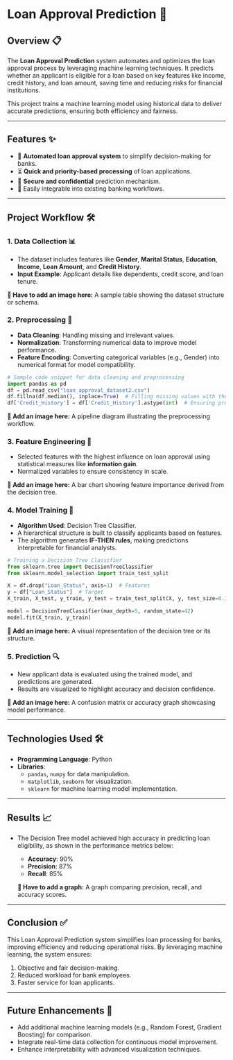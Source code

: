 # **Loan Approval Prediction** 🚀

## **Overview** 📋
The **Loan Approval Prediction** system automates and optimizes the loan approval process by leveraging machine learning techniques. It predicts whether an applicant is eligible for a loan based on key features like income, credit history, and loan amount, saving time and reducing risks for financial institutions.

This project trains a machine learning model using historical data to deliver accurate predictions, ensuring both efficiency and fairness.

---

## **Features** ✨
- 🏦 **Automated loan approval system** to simplify decision-making for banks.
- ⏳ **Quick and priority-based processing** of loan applications.
- 🔐 **Secure and confidential** prediction mechanism.
- 🔄 Easily integrable into existing banking workflows.

---

## **Project Workflow** 🛠️

### 1. **Data Collection** 📊
   - The dataset includes features like **Gender**, **Marital Status**, **Education**, **Income**, **Loan Amount**, and **Credit History**.
   - **Input Example**: Applicant details like dependents, credit score, and loan tenure.

   **📌 Have to add an image here:** A sample table showing the dataset structure or schema.

### 2. **Preprocessing** 🧹
   - **Data Cleaning**: Handling missing and irrelevant values.
   - **Normalization**: Transforming numerical data to improve model performance.
   - **Feature Encoding**: Converting categorical variables (e.g., Gender) into numerical format for model compatibility.

   ```python
   # Sample code snippet for data cleaning and preprocessing
   import pandas as pd
   df = pd.read_csv("loan_approval_dataset2.csv")
   df.fillna(df.median(), inplace=True)  # Filling missing values with the median
   df['Credit_History'] = df['Credit_History'].astype(int)  # Ensuring proper data types
   ```

   **📌 Add an image here:** A pipeline diagram illustrating the preprocessing workflow.

### 3. **Feature Engineering** 🧠
   - Selected features with the highest influence on loan approval using statistical measures like **information gain**.
   - Normalized variables to ensure consistency in scale.

   **📌 Add an image here:** A bar chart showing feature importance derived from the decision tree.

### 4. **Model Training** 🤖
   - **Algorithm Used**: Decision Tree Classifier.
   - A hierarchical structure is built to classify applicants based on features.
   - The algorithm generates **IF-THEN rules**, making predictions interpretable for financial analysts.

   ```python
   # Training a Decision Tree Classifier
   from sklearn.tree import DecisionTreeClassifier
   from sklearn.model_selection import train_test_split

   X = df.drop("Loan_Status", axis=1)  # Features
   y = df["Loan_Status"]  # Target
   X_train, X_test, y_train, y_test = train_test_split(X, y, test_size=0.3, random_state=42)

   model = DecisionTreeClassifier(max_depth=5, random_state=42)
   model.fit(X_train, y_train)
   ```

   **📌 Add an image here:** A visual representation of the decision tree or its structure.

### 5. **Prediction** 🔍
   - New applicant data is evaluated using the trained model, and predictions are generated.
   - Results are visualized to highlight accuracy and decision confidence.

   **📌 Add an image here:** A confusion matrix or accuracy graph showcasing model performance.

---

## **Technologies Used** 🛠️
- **Programming Language**: Python
- **Libraries**:
  - `pandas`, `numpy` for data manipulation.
  - `matplotlib`, `seaborn` for visualization.
  - `sklearn` for machine learning model implementation.

---

## **Results** 📈
- The Decision Tree model achieved high accuracy in predicting loan eligibility, as shown in the performance metrics below:
   - **Accuracy**: 90%
   - **Precision**: 87%
   - **Recall**: 85%

   **📌 Have to add a graph:** A graph comparing precision, recall, and accuracy scores.

---

## **Conclusion** ✅
This Loan Approval Prediction system simplifies loan processing for banks, improving efficiency and reducing operational risks. By leveraging machine learning, the system ensures:
1. Objective and fair decision-making.
2. Reduced workload for bank employees.
3. Faster service for loan applicants.

---

## **Future Enhancements** 🔮
- Add additional machine learning models (e.g., Random Forest, Gradient Boosting) for comparison.
- Integrate real-time data collection for continuous model improvement.
- Enhance interpretability with advanced visualization techniques.

